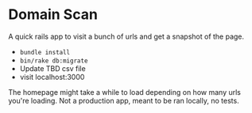 # Domain Scan

A quick rails app to visit a bunch of urls and get a snapshot of the page.

*  ```bundle install```  
*  ```bin/rake db:migrate```
* Update TBD csv file
* visit localhost:3000 

The homepage might take a while to load depending on how many urls you're loading. Not a production app, meant to be ran locally, no tests.